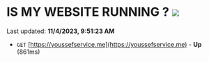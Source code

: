 # IS MY WEBSITE RUNNING ? [![](https://img.shields.io/static/v1?label=Sponsor&message=%E2%9D%A4&logo=GitHub&color=%23fe8e86)](https://github.com/sponsors/<username>)

Last updated: **11/4/2023, 9:51:23 AM**

- `GET` [https://youssefservice.me](https://youssefservice.me) - **Up** (861ms)
